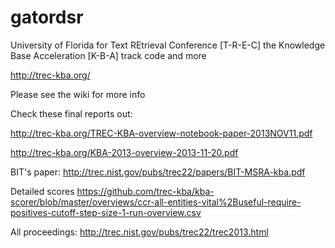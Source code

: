gatordsr
========

University of Florida for Text REtrieval Conference [T-R-E-C] the Knowledge Base Acceleration [K-B-A] track code and more

http://trec-kba.org/

Please see the wiki for more info

Check these final reports out:

http://trec-kba.org/TREC-KBA-overview-notebook-paper-2013NOV11.pdf

http://trec-kba.org/KBA-2013-overview-2013-11-20.pdf

BIT's paper: http://trec.nist.gov/pubs/trec22/papers/BIT-MSRA-kba.pdf

Detailed scores https://github.com/trec-kba/kba-scorer/blob/master/overviews/ccr-all-entities-vital%2Buseful-require-positives-cutoff-step-size-1-run-overview.csv

All proceedings: http://trec.nist.gov/pubs/trec22/trec2013.html

